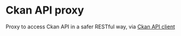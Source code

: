 # Ckan API proxy

Proxy to access Ckan API in a safer RESTful way, via [Ckan API client](https://github.com/rshk/ckan-api-client/)

